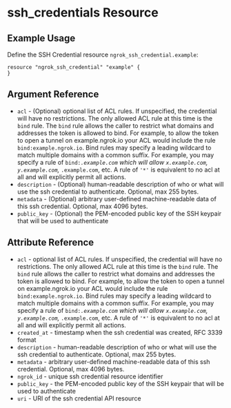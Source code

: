 # ssh_credentials Resource

## Example Usage

Define the SSH Credential resource `ngrok_ssh_credential.example`:

```
resource "ngrok_ssh_credential" "example" {
}
```

## Argument Reference

* `acl` - (Optional) optional list of ACL rules. If unspecified, the credential will have no restrictions. The only allowed ACL rule at this time is the <code>bind</code> rule. The <code>bind</code> rule allows the caller to restrict what domains and addresses the token is allowed to bind. For example, to allow the token to open a tunnel on example.ngrok.io your ACL would include the rule <code>bind:example.ngrok.io</code>. Bind rules may specify a leading wildcard to match multiple domains with a common suffix. For example, you may specify a rule of <code>bind:*.example.com</code> which will allow <code>x.example.com</code>, <code>y.example.com</code>, <code>*.example.com</code>, etc. A rule of <code>'*'</code> is equivalent to no acl at all and will explicitly permit all actions.
* `description` - (Optional) human-readable description of who or what will use the ssh credential to authenticate. Optional, max 255 bytes.
* `metadata` - (Optional) arbitrary user-defined machine-readable data of this ssh credential. Optional, max 4096 bytes.
* `public_key` - (Optional) the PEM-encoded public key of the SSH keypair that will be used to authenticate

## Attribute Reference

* `acl` - optional list of ACL rules. If unspecified, the credential will have no restrictions. The only allowed ACL rule at this time is the <code>bind</code> rule. The <code>bind</code> rule allows the caller to restrict what domains and addresses the token is allowed to bind. For example, to allow the token to open a tunnel on example.ngrok.io your ACL would include the rule <code>bind:example.ngrok.io</code>. Bind rules may specify a leading wildcard to match multiple domains with a common suffix. For example, you may specify a rule of <code>bind:*.example.com</code> which will allow <code>x.example.com</code>, <code>y.example.com</code>, <code>*.example.com</code>, etc. A rule of <code>'*'</code> is equivalent to no acl at all and will explicitly permit all actions.
* `created_at` - timestamp when the ssh credential was created, RFC 3339 format
* `description` - human-readable description of who or what will use the ssh credential to authenticate. Optional, max 255 bytes.
* `metadata` - arbitrary user-defined machine-readable data of this ssh credential. Optional, max 4096 bytes.
* `ngrok_id` - unique ssh credential resource identifier
* `public_key` - the PEM-encoded public key of the SSH keypair that will be used to authenticate
* `uri` - URI of the ssh credential API resource

